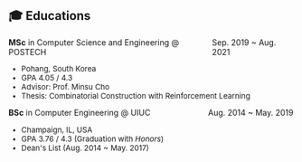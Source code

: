 ## 🎓 Educations
<div style="display: flex; justify-content: space-between; width: 100%;">
  <span><strong>MSc</strong> in Computer Science and Engineering @ POSTECH</span>
  <span>Sep. 2019 ~ Aug. 2021</span>
</div>
<ul style="font-size: 0.95em; margin-top 2px;">
  <li>Pohang, South Korea</li>
  <li>GPA 4.05 / 4.3</li>
  <li>Advisor: Prof. Minsu Cho</li>
  <li>Thesis: Combinatorial Construction with Reinforcement Learning</li>
</ul>

<div style="display: flex; justify-content: space-between; width: 100%;">
  <span><strong>BSc</strong> in Computer Engineering @ UIUC</span>
  <span>Aug. 2014 ~ May. 2019</span>
</div>
<ul style="font-size: 0.95em; margin-top 2px;">
  <li>Champaign, IL, USA</li>
  <li>GPA 3.76 / 4.3 (Graduation with <i>Honors</i>)</li>
  <li>Dean's List (Aug. 2014 ~ May. 2017)</li>
</ul>